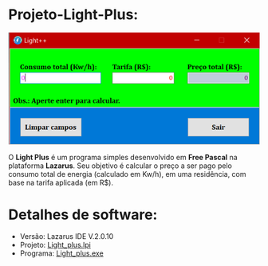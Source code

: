 # Projeto-Light-Plus:

![Tela](/Imagens/Tela.png)

O **Light Plus** é um programa simples desenvolvido em **Free Pascal** na plataforma **Lazarus**. Seu objetivo é calcular o preço a ser pago pelo consumo total de energia (calculado em Kw/h), em uma residência, com base na tarifa aplicada (em R$).


# Detalhes de software:
  * Versão:   Lazarus IDE V.2.0.10
  * Projeto:  [Light_plus.lpi](/Light_plus.lpi)
  * Programa: [Light_plus.exe](/Light_plus.exe)
